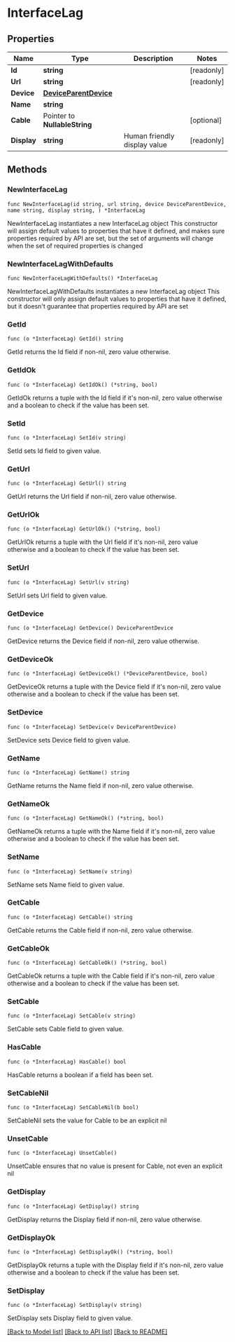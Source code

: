 # InterfaceLag

## Properties

Name | Type | Description | Notes
------------ | ------------- | ------------- | -------------
**Id** | **string** |  | [readonly] 
**Url** | **string** |  | [readonly] 
**Device** | [**DeviceParentDevice**](DeviceParentDevice.md) |  | 
**Name** | **string** |  | 
**Cable** | Pointer to **NullableString** |  | [optional] 
**Display** | **string** | Human friendly display value | [readonly] 

## Methods

### NewInterfaceLag

`func NewInterfaceLag(id string, url string, device DeviceParentDevice, name string, display string, ) *InterfaceLag`

NewInterfaceLag instantiates a new InterfaceLag object
This constructor will assign default values to properties that have it defined,
and makes sure properties required by API are set, but the set of arguments
will change when the set of required properties is changed

### NewInterfaceLagWithDefaults

`func NewInterfaceLagWithDefaults() *InterfaceLag`

NewInterfaceLagWithDefaults instantiates a new InterfaceLag object
This constructor will only assign default values to properties that have it defined,
but it doesn't guarantee that properties required by API are set

### GetId

`func (o *InterfaceLag) GetId() string`

GetId returns the Id field if non-nil, zero value otherwise.

### GetIdOk

`func (o *InterfaceLag) GetIdOk() (*string, bool)`

GetIdOk returns a tuple with the Id field if it's non-nil, zero value otherwise
and a boolean to check if the value has been set.

### SetId

`func (o *InterfaceLag) SetId(v string)`

SetId sets Id field to given value.


### GetUrl

`func (o *InterfaceLag) GetUrl() string`

GetUrl returns the Url field if non-nil, zero value otherwise.

### GetUrlOk

`func (o *InterfaceLag) GetUrlOk() (*string, bool)`

GetUrlOk returns a tuple with the Url field if it's non-nil, zero value otherwise
and a boolean to check if the value has been set.

### SetUrl

`func (o *InterfaceLag) SetUrl(v string)`

SetUrl sets Url field to given value.


### GetDevice

`func (o *InterfaceLag) GetDevice() DeviceParentDevice`

GetDevice returns the Device field if non-nil, zero value otherwise.

### GetDeviceOk

`func (o *InterfaceLag) GetDeviceOk() (*DeviceParentDevice, bool)`

GetDeviceOk returns a tuple with the Device field if it's non-nil, zero value otherwise
and a boolean to check if the value has been set.

### SetDevice

`func (o *InterfaceLag) SetDevice(v DeviceParentDevice)`

SetDevice sets Device field to given value.


### GetName

`func (o *InterfaceLag) GetName() string`

GetName returns the Name field if non-nil, zero value otherwise.

### GetNameOk

`func (o *InterfaceLag) GetNameOk() (*string, bool)`

GetNameOk returns a tuple with the Name field if it's non-nil, zero value otherwise
and a boolean to check if the value has been set.

### SetName

`func (o *InterfaceLag) SetName(v string)`

SetName sets Name field to given value.


### GetCable

`func (o *InterfaceLag) GetCable() string`

GetCable returns the Cable field if non-nil, zero value otherwise.

### GetCableOk

`func (o *InterfaceLag) GetCableOk() (*string, bool)`

GetCableOk returns a tuple with the Cable field if it's non-nil, zero value otherwise
and a boolean to check if the value has been set.

### SetCable

`func (o *InterfaceLag) SetCable(v string)`

SetCable sets Cable field to given value.

### HasCable

`func (o *InterfaceLag) HasCable() bool`

HasCable returns a boolean if a field has been set.

### SetCableNil

`func (o *InterfaceLag) SetCableNil(b bool)`

 SetCableNil sets the value for Cable to be an explicit nil

### UnsetCable
`func (o *InterfaceLag) UnsetCable()`

UnsetCable ensures that no value is present for Cable, not even an explicit nil
### GetDisplay

`func (o *InterfaceLag) GetDisplay() string`

GetDisplay returns the Display field if non-nil, zero value otherwise.

### GetDisplayOk

`func (o *InterfaceLag) GetDisplayOk() (*string, bool)`

GetDisplayOk returns a tuple with the Display field if it's non-nil, zero value otherwise
and a boolean to check if the value has been set.

### SetDisplay

`func (o *InterfaceLag) SetDisplay(v string)`

SetDisplay sets Display field to given value.



[[Back to Model list]](../README.md#documentation-for-models) [[Back to API list]](../README.md#documentation-for-api-endpoints) [[Back to README]](../README.md)


